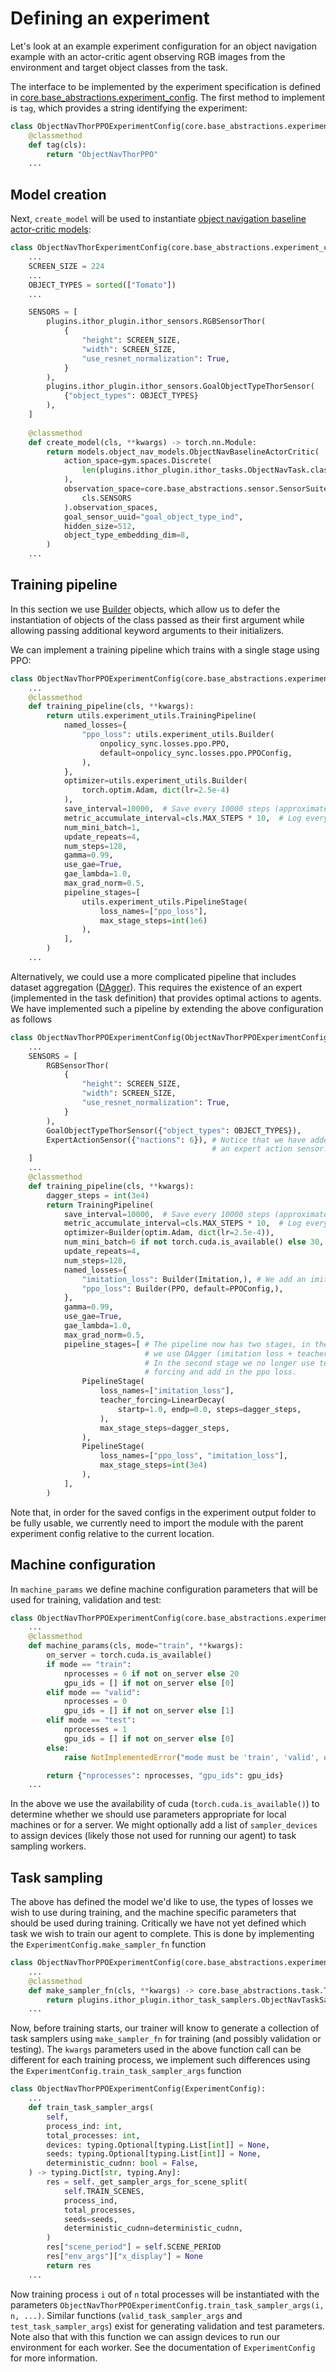 # Defining an  experiment

Let's look at an example experiment configuration for an object navigation example with an actor-critic agent observing
RGB images from the environment and target object classes from the task.

The interface to be implemented by the experiment specification is defined in
[core.base_abstractions.experiment_config](/api/core/base_abstractions/experiment_config#experimentconfig). The first method to implement is `tag`,
which provides a string identifying the experiment:
```python
class ObjectNavThorPPOExperimentConfig(core.base_abstractions.experiment_config.ExperimentConfig):
    @classmethod
    def tag(cls):
        return "ObjectNavThorPPO"
    ...
```

## Model creation

Next, `create_model` will be used to instantiate
[object navigation baseline actor-critic models](/api/projects/objectnav_baselines/models/object_nav_models#ObjectNavBaselineActorCritic):
```python
class ObjectNavThorExperimentConfig(core.base_abstractions.experiment_config.ExperimentConfig):
    ...
    SCREEN_SIZE = 224
    ...
    OBJECT_TYPES = sorted(["Tomato"])
    ...

    SENSORS = [
        plugins.ithor_plugin.ithor_sensors.RGBSensorThor(
            {
                "height": SCREEN_SIZE,
                "width": SCREEN_SIZE,
                "use_resnet_normalization": True,
            }
        ),
        plugins.ithor_plugin.ithor_sensors.GoalObjectTypeThorSensor(
            {"object_types": OBJECT_TYPES}
        ),
    ]
    
    @classmethod
    def create_model(cls, **kwargs) -> torch.nn.Module:
        return models.object_nav_models.ObjectNavBaselineActorCritic(
            action_space=gym.spaces.Discrete(
                len(plugins.ithor_plugin.ithor_tasks.ObjectNavTask.class_action_names())
            ),
            observation_space=core.base_abstractions.sensor.SensorSuite(
                cls.SENSORS
            ).observation_spaces,
            goal_sensor_uuid="goal_object_type_ind",
            hidden_size=512,
            object_type_embedding_dim=8,
        )
    ...
```

## Training pipeline

In this section we use [Builder](/api/utils/experiment_utils#builder) objects, which allow us to defer the instantiation
of objects of the class passed as their first argument while allowing passing additional keyword arguments to their
initializers. 

We can implement a training pipeline which trains with a single stage using PPO:
```python
class ObjectNavThorPPOExperimentConfig(core.base_abstractions.experiment_config.ExperimentConfig):
    ...
    @classmethod
    def training_pipeline(cls, **kwargs):
        return utils.experiment_utils.TrainingPipeline(
            named_losses={
                "ppo_loss": utils.experiment_utils.Builder(
                    onpolicy_sync.losses.ppo.PPO,
                    default=onpolicy_sync.losses.ppo.PPOConfig,
                ),
            },
            optimizer=utils.experiment_utils.Builder(
                torch.optim.Adam, dict(lr=2.5e-4)
            ),
            save_interval=10000,  # Save every 10000 steps (approximately)
            metric_accumulate_interval=cls.MAX_STEPS * 10,  # Log every 10 max length tasks
            num_mini_batch=1,
            update_repeats=4,
            num_steps=128,
            gamma=0.99,
            use_gae=True,
            gae_lambda=1.0,
            max_grad_norm=0.5,
            pipeline_stages=[
                utils.experiment_utils.PipelineStage(
                    loss_names=["ppo_loss"],
                    max_stage_steps=int(1e6)
                ),
            ],
        )
    ...
```

Alternatively, we could use a more complicated pipeline that includes dataset aggregation
([DAgger](https://www.cs.cmu.edu/~sross1/publications/Ross-AIStats11-NoRegret.pdf)). This requires the existence of an
expert (implemented in the task definition) that provides optimal actions to agents. We have implemented such a 
pipeline by extending the above configuration as follows

```python
class ObjectNavThorPPOExperimentConfig(ObjectNavThorPPOExperimentConfig):
    ...
    SENSORS = [
        RGBSensorThor(
            {
                "height": SCREEN_SIZE,
                "width": SCREEN_SIZE,
                "use_resnet_normalization": True,
            }
        ),
        GoalObjectTypeThorSensor({"object_types": OBJECT_TYPES}),
        ExpertActionSensor({"nactions": 6}), # Notice that we have added
                                             # an expert action sensor.
    ]
    ...
    @classmethod
    def training_pipeline(cls, **kwargs):
        dagger_steps = int(3e4)
        return TrainingPipeline(
            save_interval=10000,  # Save every 10000 steps (approximately)
            metric_accumulate_interval=cls.MAX_STEPS * 10,  # Log every 10 max length tasks
            optimizer=Builder(optim.Adam, dict(lr=2.5e-4)),
            num_mini_batch=6 if not torch.cuda.is_available() else 30,
            update_repeats=4,
            num_steps=128,
            named_losses={
                "imitation_loss": Builder(Imitation,), # We add an imitation loss.
                "ppo_loss": Builder(PPO, default=PPOConfig,),
            },
            gamma=0.99,
            use_gae=True,
            gae_lambda=1.0,
            max_grad_norm=0.5,
            pipeline_stages=[ # The pipeline now has two stages, in the first
                              # we use DAgger (imitation loss + teacher forcing).
                              # In the second stage we no longer use teacher
                              # forcing and add in the ppo loss.
                PipelineStage(
                    loss_names=["imitation_loss"],
                    teacher_forcing=LinearDecay(
                        startp=1.0, endp=0.0, steps=dagger_steps,
                    ),
                    max_stage_steps=dagger_steps,
                ),
                PipelineStage(
                    loss_names=["ppo_loss", "imitation_loss"],
                    max_stage_steps=int(3e4)
                ),
            ],
        )
``` 
Note that, in order for the saved configs in the experiment output folder to be fully usable, we currently need
to import the module with the parent experiment config relative to the current location. 

## Machine configuration

In `machine_params` we define machine configuration parameters that will be used for training, validation and test:
```python
class ObjectNavThorPPOExperimentConfig(core.base_abstractions.experiment_config.ExperimentConfig):
    ...
    @classmethod
    def machine_params(cls, mode="train", **kwargs):
        on_server = torch.cuda.is_available()
        if mode == "train":
            nprocesses = 6 if not on_server else 20
            gpu_ids = [] if not on_server else [0]
        elif mode == "valid":
            nprocesses = 0
            gpu_ids = [] if not on_server else [1]
        elif mode == "test":
            nprocesses = 1
            gpu_ids = [] if not on_server else [0]
        else:
            raise NotImplementedError("mode must be 'train', 'valid', or 'test'.")

        return {"nprocesses": nprocesses, "gpu_ids": gpu_ids}
    ...
```
In the above we use the availability of cuda (`torch.cuda.is_available()`) to determine whether
we should use parameters appropriate for local machines or for a server. We might optionally add a list of
`sampler_devices` to assign devices (likely those not used for running our agent) to task sampling workers.

## Task sampling

The above has defined the model we'd like to use, the types of losses we wish to use during training,
and the machine specific parameters that should be used during training. Critically we have not yet
defined which task we wish to train our agent to complete. This is done by implementing the 
`ExperimentConfig.make_sampler_fn` function
```python
class ObjectNavThorPPOExperimentConfig(core.base_abstractions.experiment_config.ExperimentConfig):
    ...
    @classmethod
    def make_sampler_fn(cls, **kwargs) -> core.base_abstractions.task.TaskSampler:
        return plugins.ithor_plugin.ithor_task_samplers.ObjectNavTaskSampler(**kwargs)
    ...
```
Now, before training starts, our trainer will know to generate a collection of task
samplers using `make_sampler_fn` for training (and possibly validation or testing).
The `kwargs` parameters used in the above function call can be different for each
training process, we implement such differences using the
`ExperimentConfig.train_task_sampler_args` function
```python
class ObjectNavThorPPOExperimentConfig(ExperimentConfig):
    ...
    def train_task_sampler_args(
        self,
        process_ind: int,
        total_processes: int,
        devices: typing.Optional[typing.List[int]] = None,
        seeds: typing.Optional[typing.List[int]] = None,
        deterministic_cudnn: bool = False,
    ) -> typing.Dict[str, typing.Any]:
        res = self._get_sampler_args_for_scene_split(
            self.TRAIN_SCENES,
            process_ind,
            total_processes,
            seeds=seeds,
            deterministic_cudnn=deterministic_cudnn,
        )
        res["scene_period"] = self.SCENE_PERIOD
        res["env_args"]["x_display"] = None
        return res
    ...
```
Now training process `i` out of `n` total processes will be instantiated with the parameters
`ObjectNavThorPPOExperimentConfig.train_task_sampler_args(i, n, ...)`. Similar functions
 (`valid_task_sampler_args` and `test_task_sampler_args`) exist for generating validation
 and test parameters. Note also that with this function we can assign devices to run
 our environment for each worker. See the documentation of `ExperimentConfig` for more information.